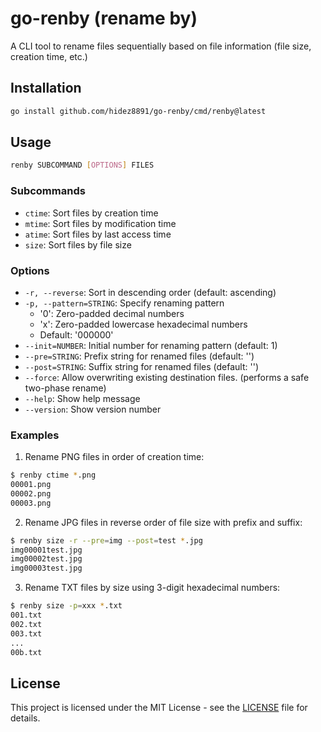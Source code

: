 # go-renby (rename by)

A CLI tool to rename files sequentially based on file information (file size,
creation time, etc.)

## Installation

```bash
go install github.com/hidez8891/go-renby/cmd/renby@latest
```

## Usage

```bash
renby SUBCOMMAND [OPTIONS] FILES
```

### Subcommands

- `ctime`: Sort files by creation time
- `mtime`: Sort files by modification time
- `atime`: Sort files by last access time
- `size`: Sort files by file size

### Options

- `-r, --reverse`: Sort in descending order (default: ascending)
- `-p, --pattern=STRING`: Specify renaming pattern
  - '0': Zero-padded decimal numbers
  - 'x': Zero-padded lowercase hexadecimal numbers
  - Default: '000000'
- `--init=NUMBER`: Initial number for renaming pattern (default: 1)
- `--pre=STRING`: Prefix string for renamed files (default: '')
- `--post=STRING`: Suffix string for renamed files (default: '')
- `--force`: Allow overwriting existing destination files. (performs a safe two-phase rename)
- `--help`: Show help message
- `--version`: Show version number

### Examples

1. Rename PNG files in order of creation time:

```bash
$ renby ctime *.png
00001.png
00002.png
00003.png
```

2. Rename JPG files in reverse order of file size with prefix and suffix:

```bash
$ renby size -r --pre=img --post=test *.jpg
img00001test.jpg
img00002test.jpg
img00003test.jpg
```

3. Rename TXT files by size using 3-digit hexadecimal numbers:

```bash
$ renby size -p=xxx *.txt
001.txt
002.txt
003.txt
...
00b.txt
```

## License

This project is licensed under the MIT License - see the [LICENSE](LICENSE) file
for details.
